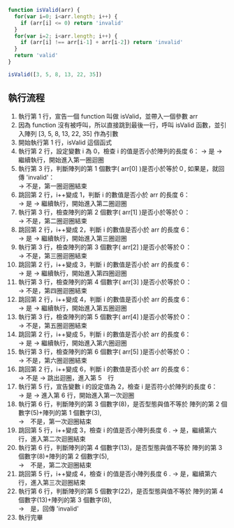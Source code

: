 ``` js
function isValid(arr) {
  for(var i=0; i<arr.length; i++) {
    if (arr[i] <= 0) return 'invalid'
  }
  for(var i=2; i<arr.length; i++) {
    if (arr[i] !== arr[i-1] + arr[i-2]) return 'invalid'
  }
  return 'valid'
}

isValid([3, 5, 8, 13, 22, 35])
```

## 執行流程

1. 執行第 1 行，宣告一個 function 叫做 isValid，並帶入一個參數 arr
2. 因為 function 沒有被呼叫，所以直接跳到最後一行，呼叫 isValid 函數，並引入陣列 [3, 5, 8, 13, 22, 35] 作為引數
3. 開始執行第 1 行，isValid 這個函式
4. 執行第 2 行，設定變數 i 為 0，檢查 i 的值是否小於陣列的長度 6：
→ 是 → 繼續執行，開始進入第一圈迴圈
5. 執行第 3 行，判斷陣列的第 1 個數字( arr[0] )是否小於等於０, 如果是，就回傳 'invalid'：  
→ 不是，第一圈迴圈結束
6. 跳回第 2 行，i++變成 1，判斷 i 的數值是否小於 arr 的長度 6：  
→ 是 → 繼續執行，開始進入第二圈迴圈
7. 執行第 3 行，檢查陣列的第 2 個數字( arr[1] )是否小於等於０：  
→ 不是，第二圈迴圈結束
8. 跳回第 2 行，i++變成 2，判斷 i 的數值是否小於 arr 的長度 6：  
→ 是 → 繼續執行，開始進入第三圈迴圈
7. 執行第 3 行，檢查陣列的第 3 個數字( arr[2] )是否小於等於０：  
→ 不是，第三圈迴圈結束 
8. 跳回第 2 行，i++變成 3，判斷 i 的數值是否小於 arr 的長度 6：  
→ 是 → 繼續執行，開始進入第四圈迴圈
9. 執行第 3 行，檢查陣列的第 4 個數字( arr[3] )是否小於等於０：  
→ 不是，第四圈迴圈結束
10. 跳回第 2 行，i++變成 4，判斷 i 的數值是否小於 arr 的長度 6：  
→ 是 → 繼續執行，開始進入第五圈迴圈
11. 執行第 3 行，檢查陣列的第 5 個數字( arr[4] )是否小於等於０：  
→ 不是，第五圈迴圈結束
12. 跳回第 2 行，i++變成 5，判斷 i 的數值是否小於 arr 的長度 6：  
→ 是 → 繼續執行，開始進入第六圈迴圈
13. 執行第 3 行，檢查陣列的第 6 個數字( arr[5] )是否小於等於０：  
→ 不是，第六圈迴圈結束
14. 跳回第 2 行，i++變成 6，判斷 i 的數值是否小於 arr 的長度 6：  
→ 不是 → 跳出迴圈，進入第 5　行
15. 執行第 5 行，宣告變數 i 的設定值為 2，檢查 i 是否符小於陣列的長度 6：  
→ 是 → 進入第 6 行，開始進入第一次迴圈
16. 執行第 6 行，判斷陣列的第 3 個數字(8)，是否型態與值不等於 陣列的第 2 個數字(5)+陣列的第 1 個數字(3),   
→　不是，第一次迴圈結束
17. 跳回第 5 行，i++變成 3，檢查 i 的值是否小陣列長度 6 . 
→ 是，繼續第六行，進入第二次迴圈結束
18. 執行第 6 行，判斷陣列的第 4 個數字(13)，是否型態與值不等於 陣列的第 3 個數字(8)+陣列的第 2 個數字(5),   
→　不是，第二次迴圈結束
19. 跳回第 5 行，i++變成 4，檢查 i 的值是否小陣列長度 6 . 
→ 是，繼續第六行，進入第三次迴圈結束
20. 執行第 6 行，判斷陣列的第 5 個數字(22)，是否型態與值不等於 陣列的第 4 個數字(13)+陣列的第 3 個數字(8),   
→　是，回傳 'invalid'
21. 執行完畢
